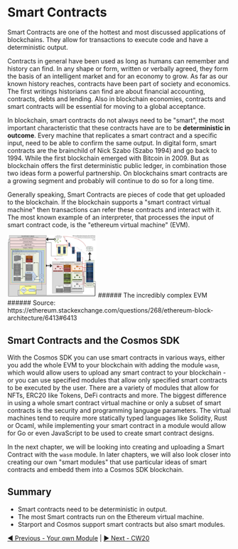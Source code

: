 # Smart Contracts

Smart Contracts are one of the hottest and most discussed applications of blockchains. They allow for transactions to execute code and have a deterministic output. 

Contracts in general have been used as long as humans can remember and history can find. In any shape or form, written or verbally agreed, they form the basis of an intelligent market and for an economy to grow. As far as our known history reaches, contracts have been part of society and economics. The first writings historians can find are about financial accounting, contracts, debts and lending. Also in blockchain economies, contracts and smart contracts will be essential for moving to a global acceptance.

In blockchain, smart contracts do not always need to be "smart", the most important characteristic that these contracts have are to be __deterministic in outcome__. Every machine that replicates a smart contract and a specific input, need to be able to confirm the same output. In digital form, smart contracts are the brainchild of Nick Szabo (Szabo 1994) and go back to 1994. While the first blockchain emerged with Bitcoin in 2009. But as blockchain offers the first deterministic public ledger, in combination those two ideas form a powerful partnership. On blockchains smart contracts are a growing segment and probably will continue to do so for a long time.

Generally speaking, Smart Contracts are pieces of code that get uploaded to the blockchain. If the blockchain supports a "smart contract virtual machine" then transactions can refer these contracts and interact with it. The most known example of an interpreter, that processes the input of smart contract code, is the "ethereum virtual machine" (EVM). 

<img src="evm_structure.jpg" width="200" alt="Ethereum Virtual Machine" />
###### The incredibly complex EVM
###### Source: https://ethereum.stackexchange.com/questions/268/ethereum-block-architecture/6413#6413

## Smart Contracts and the Cosmos SDK

With the Cosmos SDK you can use smart contracts in various ways, either you add the whole EVM to your blockchain with adding the module `wasm`, which would allow users to upload any smart contract to your blockchain - or you can use specified modules that allow only specified smart contracts to be executed by the user. There are a variety of modules that allow for NFTs, ERC20 like Tokens, DeFi contracts and more. 
The biggest difference in using a whole smart contract virtual machine or only a subset of smart contracts is the security and programming language parameters. The virtual machines tend to require more statically typed languages like Solidity, Rust or Ocaml, while implementing your smart contract in a module would allow for Go or even JavaScript to be used to create smart contract designs.

In the next chapter, we will be looking into creating and uploading a Smart Contract with the `wasm` module. In later chapters, we will also look closer into creating our own "smart modules" that use particular ideas of smart contracts and embedd them into a Cosmos SDK blockchain.

## Summary

- Smart contracts need to be deterministic in output.
- The most Smart contracts run on the Ethereum virtual machine.
- Starport and Cosmos support smart contracts but also smart modules.

[◀️ Previous - Your own Module](../../03%20Modules/05_your_own_module/05_your_own_module.md) | [▶️ Next - CW20](../../04%20Use%20Cases/03_cw20/03_cw20.md)  
